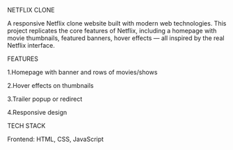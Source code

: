 NETFLIX CLONE

A responsive Netflix clone website built with modern web technologies.
This project replicates the core features of Netflix, including a homepage with movie thumbnails, featured banners, hover effects — all inspired by the real Netflix interface.


FEATURES

1.Homepage with banner and rows of movies/shows

2.Hover effects on thumbnails

3.Trailer popup or redirect

4.Responsive design

TECH STACK

Frontend: HTML, CSS, JavaScript
